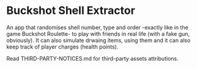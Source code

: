 # Buckshot Shell Extractor

An app that randomises shell number, type and order -exactly like in the game Buckshot Roulette- to play with friends in real life (with a fake gun, obviously).
It can also simulate drwaing items, using them and it can also keep track of player charges (health points).

Read THIRD-PARTY-NOTICES.md for third-party assets attributions.
